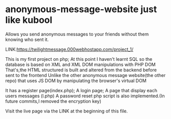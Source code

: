 # anonymous-message-website just like kubool
Allows you send anonymous messages to your friends without them
knowing who sent it.

LINK:https://twilightmessage.000webhostapp.com/project_1/

This is my first project on php; At this point I haven't learnt 
SQL so the database is based on XML and XML DOM manipulations with PHP DOM
That's,the HTML structured is built and altered from the backend before sent to the frontend
Unlike the other anonymous message website(the other repo) that uses JS DOM by manipulating the browser's virtual DOM

It has a register page(index.php);
A login page;
A page that display each users messages (l.php)
A password reset php script is also implemented.(In future commits,I removed 
the encryption key) 

Visit the live page via the LINK at the beginning of this file.
